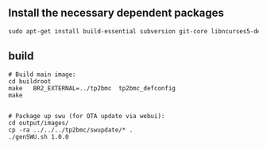 ## Install the necessary dependent packages

```makefile
sudo apt-get install build-essential subversion git-core libncurses5-dev zlib1g-dev gawk flex quilt libssl-dev xsltproc libxml-parser-perl mercurial bzr ecj cvs unzip lib32z1 lib32z1-dev lib32stdc++6 libstdc++6 libncurses-dev u-boot-tools mkbootimg -y
```

## build

```shell
# Build main image:
cd buildroot
make   BR2_EXTERNAL=../tp2bmc  tp2bmc_defconfig
make


# Package up swu (for OTA update via webui):
cd output/images/
cp -ra ../../../tp2bmc/swupdate/* .
./genSWU.sh 1.0.0
```
